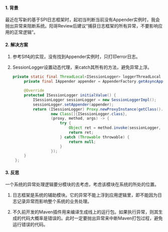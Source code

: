 #### 1. 背景

最近在写新的基于SPI日志框架时，起初当判断当前没有Appender实例时，我会抛出异常来阻断系统。阳哥Review后建议“捕获日志框架的所有异常，不要影响应用的正常逻辑”。

#### 2. 解决方案

1. 参考Slf4j的实现，没有找到Appender实例时，只打印error日志。

2. SessionLogger设置动态代理，来catch其所有的方法，避免异常上浮。
   
   ```java
   private static final ThreadLocal<ISessionLogger> loggerThreadLocal = new ThreadLocal() {
        private final IAppender appender = AppenderFactory.getAsyncAppender();
   
        @Override
        protected ISessionLogger initialValue() {
            ISessionLogger sessionLogger = new SessionLoggerImpl();
            sessionLogger.setAppender(appender);
            return (ISessionLogger) Proxy.newProxyInstance(getClass().getClassLoader(),
                    new Class[]{ISessionLogger.class},
                    (proxy, method, args) -> {
                        try {
                            Object ret = method.invoke(sessionLogger, args);
                            return ret;
                        } catch (Throwable throwable) {
                            return null;
                        }
                    });
        }
    };
   ```
   
#### 3. 反思
一个系统的异常处理逻辑要分模块的去考虑，考虑该模块在系统的所处的位置。

1) 日志框架是系统的辅助模块。它的异常不能上浮到应用逻辑里，即不能因为日志记录异常而影响整个系统的业务处理。

2) 不久前开发的Maven插件用来编译生成线上的运行包。如果执行异常，则其生成的代码大概率是错误的。此时一定要抛出异常来中断Maven打包过程，避免运行错误的代码。